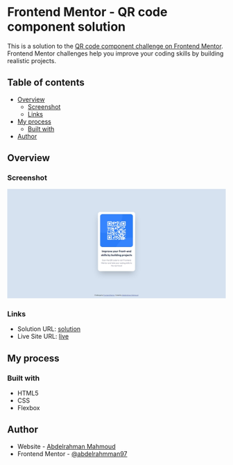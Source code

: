 # Frontend Mentor - QR code component solution

This is a solution to the [QR code component challenge on Frontend Mentor](https://www.frontendmentor.io/challenges/qr-code-component-iux_sIO_H). Frontend Mentor challenges help you improve your coding skills by building realistic projects.

## Table of contents

-   [Overview](#overview)
    -   [Screenshot](#screenshot)
    -   [Links](#links)
-   [My process](#my-process)
    -   [Built with](#built-with)
-   [Author](#author)

## Overview

### Screenshot

![](./images/screenshot.jpeg)

### Links

-   Solution URL: [solution](https://github.com/abdelrahmman97/qr-code-component-main)
-   Live Site URL: [live](https://qr-code-component-abdo.netlify.app/)

## My process

### Built with

-   HTML5
-   CSS
-   Flexbox

## Author

-   Website - [Abdelrahman Mahmoud](https://github.com/abdelrahmman97)
-   Frontend Mentor - [@abdelrahmman97](https://www.frontendmentor.io/profile/abdelrahmman97)
